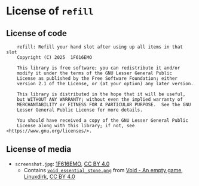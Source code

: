 # License of `refill`

## License of code

        refill: Refill your hand slot after using up all items in that slot
        Copyright (C) 2025  1F616EMO

        This library is free software; you can redistribute it and/or
        modify it under the terms of the GNU Lesser General Public
        License as published by the Free Software Foundation; either
        version 2.1 of the License, or (at your option) any later version.

        This library is distributed in the hope that it will be useful,
        but WITHOUT ANY WARRANTY; without even the implied warranty of
        MERCHANTABILITY or FITNESS FOR A PARTICULAR PURPOSE.  See the GNU
        Lesser General Public License for more details.

        You should have received a copy of the GNU Lesser General Public
        License along with this library; if not, see <https://www.gnu.org/licenses/>.

## License of media

* `screenshot.jpg`: [1F616EMO](https://content.luanti.org/users/Emojiminetest/), [CC BY 4.0][CCBY4]
  * Contains [`void_essential_stone.png`](https://git.0x7be.net/dirk/void/src/branch/main/mods/void_essential/textures/void_essential_stone.png) from [Void - An empty game](https://content.luanti.org/packages/Linuxdirk/void/), [Linuxdirk](https://content.luanti.org/users/Linuxdirk/), [CC BY 4.0][CCBY4]

[CCBY4]: https://creativecommons.org/licenses/by/4.0/deed.en
